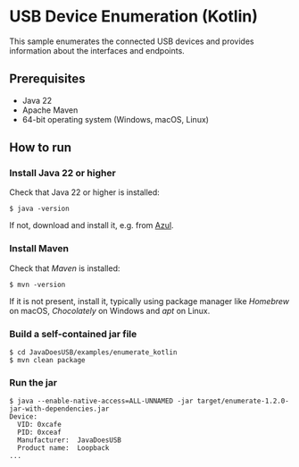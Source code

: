 # USB Device Enumeration (Kotlin)

This sample enumerates the connected USB devices and provides information about the interfaces and endpoints.

## Prerequisites

- Java 22
- Apache Maven
- 64-bit operating system (Windows, macOS, Linux)

## How to run

### Install Java 22 or higher

Check that Java 22 or higher is installed:

```shell
$ java -version
```

If not, download and install it, e.g. from [Azul](https://www.azul.com/downloads/?package=jdk).

### Install Maven

Check that *Maven* is installed:

```shell
$ mvn -version
```

If it is not present, install it, typically using package manager like *Homebrew* on macOS, *Chocolately* on Windows and *apt* on Linux.

### Build a self-contained jar file

```shell
$ cd JavaDoesUSB/examples/enumerate_kotlin
$ mvn clean package
```

### Run the jar

```shell
$ java --enable-native-access=ALL-UNNAMED -jar target/enumerate-1.2.0-jar-with-dependencies.jar
Device:
  VID: 0xcafe
  PID: 0xceaf
  Manufacturer:  JavaDoesUSB
  Product name:  Loopback
...
```
